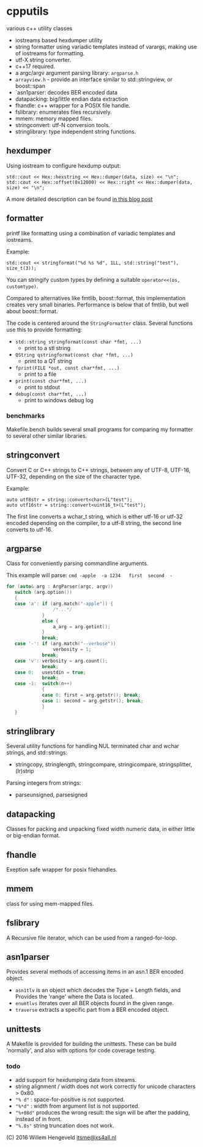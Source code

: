 # cpputils
various c++ utility classes

* iostreams based hexdumper utility
* string formatter using variadic templates instead of varargs,
  making use of iostreams for formatting.
* utf-X string converter.
* c++17 required.
* a argc/argv argument parsing library: `argparse.h`
* `arrayview.h` - provide an interface similar to std::stringview, or boost::span
* `asn1parser: decodes BER encoded data
* datapacking: big/little endian data extraction
* fhandle: c++ wrapper for a POSIX file handle.
* fslibrary: enumerates files recursively.
* mmem: memory mapped files.
* stringconvert: utf-N conversion tools.
* stringlibrary: type independent string functions.



## hexdumper

Using iostream to configure hexdump output:

    std::cout << Hex::hexstring << Hex::dumper(data, size) << "\n";
    std::cout << Hex::offset(0x12000) << Hex::right << Hex::dumper(data, size) << "\n";
    
A more detailed description can be found [in this blog post](http://nlitsme.github.io/posts/hexdumper-for-c%2B%2B-iostreams/)


## formatter

printf like formatting using a combination of variadic templates and iostreams.

Example:

    std::cout << stringformat("%d %s %d", 1LL, std::string("test"), size_t(3));

You can stringify custom types by defining a suitable `operator<<(os, customtype)`.

Compared to alternatives like fmtlib, boost::format, this implementation creates very small binaries. Performance is below that of fmtlib, but well about boost::format.

The code is centered around the `StringFormatter` class. Several functions use this
to provide formatting:
 * `std::string stringformat(const char *fmt, ...)`
    * print to a stl string
 * `QString qstringformat(const char *fmt, ...)`
    * print to a QT string
 * `fprint(FILE *out, const char*fmt, ...)`
    * print to a file
 * `print(const char*fmt, ...)`
    * print to stdout
 * `debug(const char*fmt, ...)`
    * print to windows debug log



### benchmarks

Makefile.bench builds several small programs for comparing my formatter to several other
similar libraries.


## stringconvert

Convert C or C++ strings to C++ strings, between any of UTF-8, UTF-16, UTF-32, depending on the size of the character type.

Example:

    auto utf8str = string::convert<char>(L"test");
    auto utf16str = string::convert<uint16_t>(L"test");

The first line converts a wchar\_t string, which is either utf-16 or utf-32 encoded depending on the compiler,
to a utf-8 string, the second line converts to utf-16.

## argparse

Class for conveniently parsing commandline arguments.

This example will parse: `cmd -apple  -a 1234   first  second  -`

```c++
for (auto& arg : ArgParser(argc, argv))
   switch (arg.option())
   {
   case 'a': if (arg.match("-apple")) {
                 /*...*/
             }
             else {
                 a_arg = arg.getint();
             }
             break;
   case '-': if (arg.match("--verbose"))
                 verbosity = 1;
             break;
   case 'v': verbosity = arg.count();
             break;
   case 0:   usestdin = true;
             break;
   case -1:  switch(n++)
             {
             case 0: first = arg.getstr(); break;
             case 1: second = arg.getstr(); break;
             }
   }
```

## stringlibrary

Several utility functions for handling NUL terminated char and wchar strings, 
and std::strings:
 * stringcopy, stringlength, stringcompare, stringicompare, stringsplitter, (lr)strip

Parsing integers from strings:
 * parseunsigned, parsesigned

## datapacking

Classes for packing and unpacking fixed width numeric data, in either little or big-endian format.


## fhandle

Exeption safe wrapper for posix filehandles.

## mmem

class for using mem-mapped files.


## fslibrary

A Recursive file iterator, which can be used from a ranged-for-loop.

## asn1parser

Provides several methods of accessing items in an asn.1 BER encoded object.
 * `asn1tlv` is an object which decodes the Type + Length fields, and 
   Provides the 'range' where the Data is located.
 * `enumtlvs` iterates over all BER objects found in the given range.
 * `traverse` extracts a specific part from a BER encoded object.


## unittests

A Makefile is provided for building the unittests. These can be build 'normally', 
and also with options for code coverage testing.


### todo

 * add support for hexdumping data from streams.
 * string alignment / width does not work correctly for unicode characters > 0x80.
 * `"% d"` : space-for-positive is not supported.
 * `"%*d"` : width from argument list is not supported.
 * `"%+08d"`  produces the wrong result: the sign will be after the padding, instead of in front.
 * `"%.8s"`  string truncation does not work.


(C) 2016 Willem Hengeveld <itsme@xs4all.nl>

